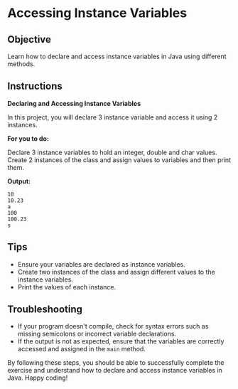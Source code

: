 # Accessing Instance Variables

## Objective
Learn how to declare and access instance variables in Java using different methods.

## Instructions

**Declaring and Accessing Instance Variables**

In this project, you will declare 3 instance variable and access it using 2 instances.

**For you to do:**

Declare 3 instance variables to hold an integer, double and char values.
Create 2 instances of the class and assign values to variables and then print them.

**Output:**

```
10
10.23
a
100
100.23
s
```

## Tips
- Ensure your variables are declared as instance variables.
- Create two instances of the class and assign different values to the instance variables.
- Print the values of each instance.

## Troubleshooting
- If your program doesn't compile, check for syntax errors such as missing semicolons or incorrect variable declarations.
- If the output is not as expected, ensure that the variables are correctly accessed and assigned in the `main` method.

By following these steps, you should be able to successfully complete the exercise and understand how to declare and access instance variables in Java. Happy coding!
